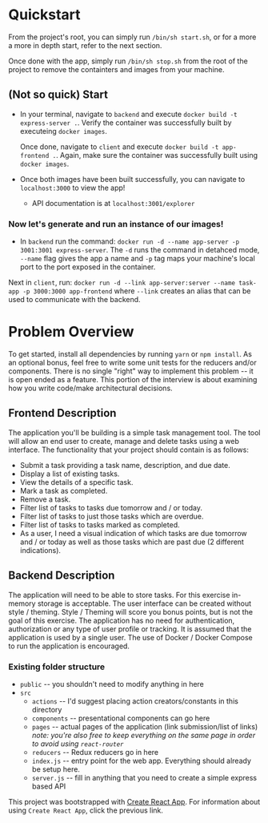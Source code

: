 # Quickstart
From the project's root, you can simply run `/bin/sh start.sh`, or for a more a more in depth start, refer to the next section.

Once done with the app, simply run `/bin/sh stop.sh` from the root of the project to remove the containters and images from your machine.

## (Not so quick) Start
* In your terminal, navigate to `backend` and execute `docker build -t express-server .`.
  Verify the container was successfully built by executeing `docker images`.

  Once done, navigate to `client` and execute `docker build -t app-frontend .`.
  Again, make sure the container was successfully built using `docker images`.

* Once both images have been built successfully, you can navigate to `localhost:3000` to view the app!
    * API documentation is at `localhost:3001/explorer`

### Now let's generate and run an instance of our images!
* In `backend` run the command: `docker run -d --name app-server -p 3001:3001 express-server`. The `-d` runs the command in detahced mode, `--name` flag gives the app a name and `-p` tag maps your machine's local port to the port exposed in the container.

Next in `client`, run: `docker run -d --link app-server:server --name task-app -p 3000:3000 app-frontend` where `--link` creates an alias that can be used to communicate with the backend.

# Problem Overview
To get started, install all dependencies by running `yarn` or `npm install`. As an optional bonus, feel free to write
some unit tests for the reducers and/or components. There is no single "right" way to implement this problem -- it is 
open ended as a feature. This portion of the interview is about examining how you write code/make architectural 
decisions.

## Frontend Description
The application you'll be building is a simple task management tool. The tool will allow an end user to create, manage and delete tasks using a web interface. The functionality that your project should contain is as follows:

* Submit a task providing a task name, description, and due date.
* Display a list of existing tasks.
* View the details of a specific task.
* Mark a task as completed.
* Remove a task.
* Filter list of tasks to tasks due tomorrow and / or today.
* Filter list of tasks to just those tasks which are overdue.
* Filter list of tasks to tasks marked as completed.
* As a user, I need a visual indication of which tasks are due tomorrow and /
or today as well as those tasks which are past due (2 different indications).

## Backend Description
The application will need to be able to store tasks. For this exercise in-memory storage is acceptable. 
The user interface can be created without style / theming. Style / Theming will score you bonus points, but is not the goal of this exercise.
The application has no need for authentication, authorization or any type of user profile or tracking. It is assumed that the application is used by a single user.
The use of Docker / Docker Compose to run the application is encouraged.

### Existing folder structure
* `public` -- you shouldn't need to modify anything in here
* `src`
    * `actions` -- I'd suggest placing action creators/constants in this directory
    * `components` -- presentational components can go here
    * `pages` -- actual pages of the application (link submission/list of links) _note: you're also free to keep
    everything on the same page in order to avoid using `react-router`_
    * `reducers` -- Redux reducers go in here
    * `index.js` -- entry point for the web app. Everything should already be setup here.
    * `server.js` -- fill in anything that you need to create a simple express based API 
    
This project was bootstrapped with [Create React App](https://github.com/facebookincubator/create-react-app). For 
information about using `Create React App`, click the previous link.
